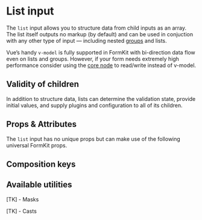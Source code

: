 # List input

The `list` input allows you to structure data from child inputs as an array. The list itself outputs no markup (by default) and can be used in conjuction with any other type of input — including nested [groups](/inputs/groups) and lists.

<example
name="List input"
file="/_content/examples/list/list"
langs="vue"></example>

<callout type="tip" label="Performance & v-model">
Vue’s handy <code>v-model</code> is fully supported in FormKit with bi-direction data flow even on lists and groups. However, if your form needs extremely high performance consider using the <a href="/essentials/core">core node</a> to read/write instead of v-model.
</callout>

## Validity of children

In addition to structure data, lists can determine the validation state, provide initial values, and supply plugins and configuration to all of its children.

<example
name="List input"
file="/_content/examples/list-validity/list-validity"
langs="vue"></example>

## Props & Attributes

The `list` input has no unique props but can make use of the following universal
FormKit props.

<reference-table input="list" :without="['help', 'label', 'validation', 'validation-behavior', 'validation-label']">
</reference-table>

## Composition keys

<reference-table type="compositionKeys" primary="composition-key" :without="['outer','label','inner','input','help','messages','message']">
</reference-table>

## Available utilities

[TK] - Masks

[TK] - Casts
